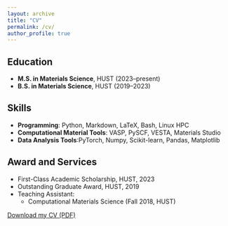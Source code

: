 ```yaml
---
layout: archive
title: "CV"
permalink: /cv/
author_profile: true
---
```




## Education
- **M.S. in Materials Science**, HUST (2023–present)  
- **B.S. in Materials Science**, HUST (2019–2023)  

## Skills  
- **Programming**: Python, Markdown, LaTeX, Bash, Linux HPC  
- **Computational Material Tools**: VASP, PySCF, VESTA, Materials Studio
- **Data Analysis Tools**:PyTorch,  Numpy, Scikit-learn, Pandas, Matplotlib

## Award and Services 
- First-Class Academic Scholarship, HUST, 2023
- Outstanding Graduate Award, HUST, 2019
- Teaching Assistant:
  - Computational Materials Science (Fall 2018, HUST)


[Download my CV (PDF)](http://xp1037.github.io/files/resume-en.pdf)